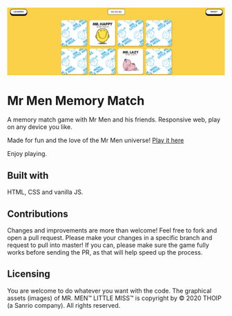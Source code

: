 ![Banner of the project](./images/banner.png)

# Mr Men Memory Match

A memory match game with Mr Men and his friends. Responsive web, play on any device you like.

Made for fun and the love of the Mr Men universe! [Play it here](https://evilpaper.com/mrmenmemory/)

Enjoy playing.

## Built with

HTML, CSS and vanilla JS.

## Contributions

Changes and improvements are more than welcome! Feel free to fork and open a pull request. Please make your changes in a specific branch and request to pull into master! If you can, please make sure the game fully works before sending the PR, as that will help speed up the process.

## Licensing

You are welcome to do whatever you want with the code.
The graphical assets (images) of MR. MEN™ LITTLE MISS™ is copyright by © 2020 THOIP (a Sanrio company). All rights reserved.
